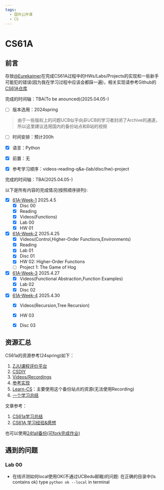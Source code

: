 ```yaml
---
tags:
  - 国外公开课
  - CS
---
```

# CS61A


## 前言

存放[@Eurekaimer](https://github.com/Eurekaimer)在完成CS61A过程中的HWs/Labs/Projects的实现和一些新手可能犯的错误(因为我在学习过程中应该会都踩一遍)，相关实现请参考Github的[CS61A仓库](https://github.com/Eurekaimer/CS61a)


完成的时间轴：TBA(To be anounced)(2025.04.05-)


- [ ] 版本选用：2024spring

> 由于一些版权上的问题UCB似乎向非UCB的学习者封闭了Archive的通道，所以这里建议选用国内的备份站点和B站的视频

- [ ] 时间安排：预计200h

- [x] 语言：Python

- [x] 前置：无

- [x] 参考学习顺序：videos-reading-q&a-(lab/disc/hw)-project

  

完成的时间轴：TBA(2025.04.05-)

以下是所有内容的完成情况(按照顺序排列):



- [x] [61A-Week-1](Week%201.md) 2025.4.5
	- [x] Disc 00
	- [x] Reading
	- [x] Videos(Functions)
	- [x] Lab 00
	- [x] HW 01
- [x] [61A-Week-2](Week%202.md) 2025.4.25
	- [x] Videos(Control,Higher-Order Functions,Environments)
	- [x] Reading
	- [x] Lab 01
	- [x] Disc 01
	- [x] HW 02: Higher-Order Functions
	- [ ] Project 1: The Game of Hog
- [x] [61A-Week-3](Week%203.md) 2025.4.27
	- [x] Videos(Functional Abstraction,Function Examples)
	- [x] Lab 02
	- [x] Disc 02
- [x] [61A-Week-4](Week%204.md) 2025.4.30
	- [x] Videos(Recursion,Tree Recursion)
	- [x] HW 03
	- [x] Disc 03




## 资源汇总

CS61a的资源参考(24spring)如下：
1. [ZJU课程评价平台](https://conanhujinming.github.io/comments-for-awesome-courses/%E8%AE%A1%E7%AE%97%E6%9C%BA%E5%AF%BC%E8%AE%BA/UC%20BerkeleyCS61A%E8%AE%A1%E7%AE%97%E6%9C%BA%E7%A8%8B%E5%BA%8F%E7%9A%84%E6%9E%84%E9%80%A0%E4%B8%8E%E8%A7%A3%E9%87%8A/)
2. [CSDIY](https://csdiy.wiki/%E7%BC%96%E7%A8%8B%E5%85%A5%E9%97%A8/Python/CS61A/?h=cs61a#_1)
3. [Videos/Recordings](https://www.bilibili.com/video/BV1sy411z7nA/?vd_source=483c12ed150608294868953a0c6e7078)
4. [参考实现](https://github.com/shuo-liu16/CS61A)
5. [Learn-CS](https://www.learncs.site/docs/curriculum-resource/cs61a/cs61a_en)：主要使用这个备份站点的资源(无法使用Recording)
6. [一个学习总结](https://github.com/half-dreamer/CS61A-20fa?tab=readme-ov-file)

文章参考：

1. [CS61a学习总结](https://zhuanlan.zhihu.com/p/640290712)
2. [CS61A 学习经验&感想](https://zhuanlan.zhihu.com/p/486323075)


也可以使用[24fall备份(可fork完成作业)](https://github.com/InsideEmpire/CS61A-Assignments?tab=readme-ov-file#%E4%B8%AD%E6%96%87%E8%AF%B4%E6%98%8E)


## 遇到的问题


### Lab 00

+ 在线评测如何local使用OK(不通过UCBedu邮箱)的问题: 在正确的目录中(ls contains ok) type `python ok --local` in terminal

